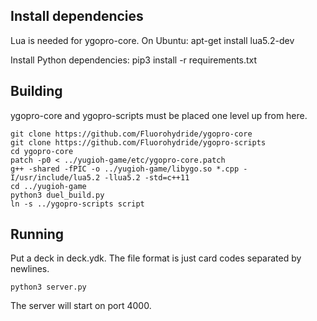 ## Install dependencies
Lua is needed for ygopro-core. On Ubuntu:
    apt-get install lua5.2-dev

Install Python dependencies:
    pip3 install -r requirements.txt
## Building
ygopro-core and ygopro-scripts must be placed one level up from here.
```
git clone https://github.com/Fluorohydride/ygopro-core
git clone https://github.com/Fluorohydride/ygopro-scripts
cd ygopro-core
patch -p0 < ../yugioh-game/etc/ygopro-core.patch
g++ -shared -fPIC -o ../yugioh-game/libygo.so *.cpp -I/usr/include/lua5.2 -llua5.2 -std=c++11
cd ../yugioh-game
python3 duel_build.py
ln -s ../ygopro-scripts script
```

## Running
Put a deck in deck.ydk.
The file format is just card codes separated by newlines.
```
python3 server.py
```
The server will start on port 4000.
